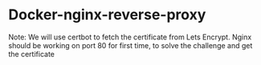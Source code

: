 # Docker-nginx-reverse-proxy
Note: We will use certbot to fetch the certificate from Lets Encrypt.
Nginx should be working on port 80 for first time, to solve the challenge and get the certificate
